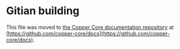Gitian building
================

This file was moved to [the Copper Core documentation repository](https://github.com/copper-core/docs/blob/master/gitian-building.md) at [https://github.com/copper-core/docs](https://github.com/copper-core/docs).
